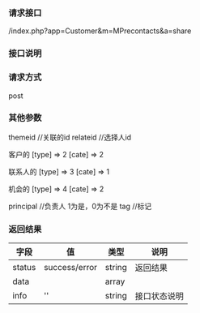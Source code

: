 
### **请求接口**
/index.php?app=Customer&m=MPrecontacts&a=share

### **接口说明**

### **请求方式**
post




### **其他参数**
 themeid     //关联的id
 relateid    //选择人id

客户的
    [type] => 2
    [cate] => 2

联系人的
    [type] => 3
    [cate] => 1

机会的
    [type] => 4
    [cate] => 2

principal    //负责人 1为是，0为不是
tag     //标记

 


### **返回结果**
|字段       |值             |类型    |说明           |
| --------- |--------      |--------|--------       |
|status     |success/error |string |返回结果         |
|data       |             |  array  |   |
|info       | '' | string | 接口状态说明  |

